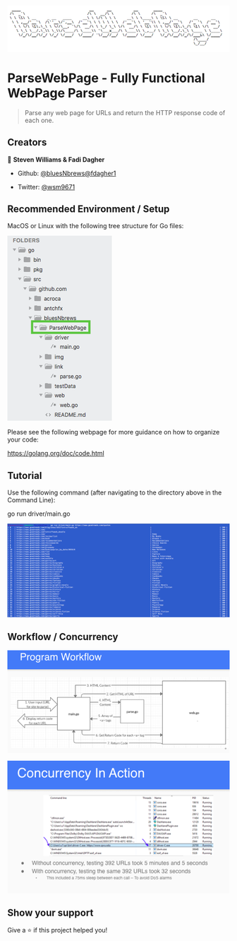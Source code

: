 ![ParseWebPage](https://github.com/bluesNbrews/ParseWebPage/blob/master/img/readmeTitleImg.png)

# ParseWebPage - Fully Functional WebPage Parser

> Parse any web page for URLs and return the HTTP response code of each one.

## Creators

👤 **Steven Williams & Fadi Dagher**

* Github: [@bluesNbrews](https://github.com/bluesNbrews)[@fdagher1](https://github.com/fdagher1)

* Twitter: [@wsm9671](https://twitter.com/wsm9671)

## Recommended Environment / Setup

MacOS or Linux with the following tree structure for Go files:

![ParseWebPage](https://github.com/bluesNbrews/ParseWebPage/blob/master/img/fileStructure.png)

Please see the following webpage for more guidance on how to organize your code:

https://golang.org/doc/code.html

## Tutorial

Use the following command (after navigating to the directory above in the Command Line): 

go run driver/main.go <website URL>

![ParseWebPage](https://github.com/bluesNbrews/ParseWebPage/blob/master/img/tutorial.png)

## Workflow / Concurrency

![ParseWebPage](https://github.com/bluesNbrews/ParseWebPage/blob/master/img/workflow.png)

![ParseWebPage](https://github.com/bluesNbrews/ParseWebPage/blob/master/img/concurrency.png)

## Show your support

Give a ⭐️ if this project helped you!


